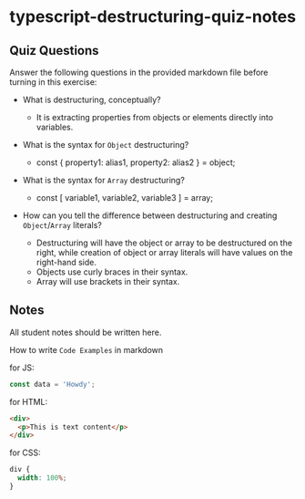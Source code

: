 # typescript-destructuring-quiz-notes

## Quiz Questions

Answer the following questions in the provided markdown file before turning in this exercise:

- What is destructuring, conceptually?

  - It is extracting properties from objects or elements directly into variables.

- What is the syntax for `Object` destructuring?

  - const { property1: alias1, property2: alias2 } = object;

- What is the syntax for `Array` destructuring?

  - const [ variable1, variable2, variable3 ] = array;

- How can you tell the difference between destructuring and creating `Object`/`Array` literals?

  - Destructuring will have the object or array to be destructured on the right, while creation of object or array literals will have values on the right-hand side.
  - Objects use curly braces in their syntax.
  - Array will use brackets in their syntax.

## Notes

All student notes should be written here.

How to write `Code Examples` in markdown

for JS:

```javascript
const data = 'Howdy';
```

for HTML:

```html
<div>
  <p>This is text content</p>
</div>
```

for CSS:

```css
div {
  width: 100%;
}
```
